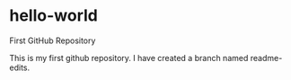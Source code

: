 # hello-world
First GitHub Repository

This is my first github repository.
I have created a branch named readme-edits.

